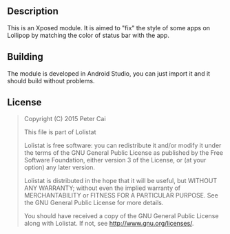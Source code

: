 Description
---
This is an Xposed module. It is aimed to "fix" the style of some apps on Lollipop by matching the color of status bar with the app.

Building
---
The module is developed in Android Studio, you can just import it and it should build without problems.

License
---

> Copyright (C) 2015 Peter Cai
> 
> This file is part of Lolistat
> 
> Lolistat is free software: you can redistribute it and/or modify 
> it under the terms of the GNU General Public License as published by
> the Free Software Foundation, either version 3 of the License, or
> (at your option) any later version.
> 
> Lolistat is distributed in the hope that it will be useful,
> but WITHOUT ANY WARRANTY; without even the implied warranty of
> MERCHANTABILITY or FITNESS FOR A PARTICULAR PURPOSE.  See the
> GNU General Public License for more details.
> 
> You should have received a copy of the GNU General Public License
> along with Lolistat.  If not, see <http://www.gnu.org/licenses/>.

